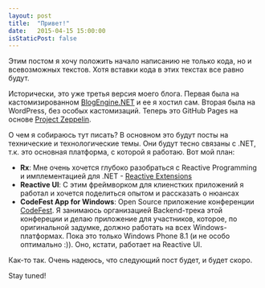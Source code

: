 ```yaml
---
layout: post
title:  "Привет!"
date:   2015-04-15 15:00:00
isStaticPost: false
---
```


Этим постом я хочу положить начало написанию не только кода, но и всевозможных текстов. Хотя вставки кода в этих текстах все равно будут.

Исторически, это уже третья версия моего блога. Первая была на кастомизированном [BlogEngine.NET](http://www.dotnetblogengine.net/) и ее я хостил сам. Вторая была на WordPress, без особых кастомизаций. Теперь это GitHub Pages на основе [Project Zeppelin](https://github.com/gdg-x/zeppelin).

О чем я собираюсь тут писать? В основном это будут посты на технические и технологические темы. Они будут тесно связаны с .NET, т.к. это основная платформа, с которой я работаю. Вот мой план:

* **Rx**: Мне очень хочется глубоко разобраться с Reactive Programming и имплементацией для .NET - [Reactive Extensions](https://github.com/Reactive-Extensions)
* **Reactive UI**: С этим фреймворком для клиенстких приложений я работал и хочется поделиться опытом и рассказать о нюансах
* **CodeFest App for Windows**: Open Source приложение конференции [CodeFest](http://codefest.ru/). Я занимаюсь организацией Backend-трека этой конфереции и делаю приложение для участников, которое, по оригинальной задумке, должно работать на всех Windows-платформах. Пока это только Windows Phone 8.1 (и не особо оптимально :)). Оно, кстати, работает на Reactive UI.

Как-то так. Очень надеюсь, что следующий пост будет, и будет скоро.

Stay tuned!
